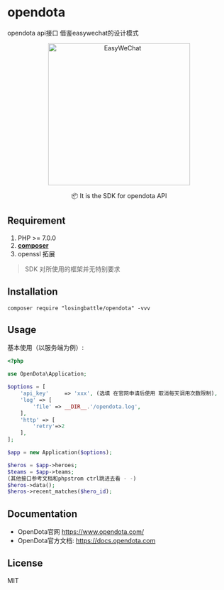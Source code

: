 # opendota
opendota api接口
借鉴easywechat的设计模式



<p align="center">
<a href="https://www.opendota.com/">
<img src="https://www.opendota.com/assets/images/home-background.png" alt="EasyWeChat" width="320">
</a>

<p align="center">📦 It is  the SDK for opendota API</p>


## Requirement

1. PHP >= 7.0.0
2. **[composer](https://getcomposer.org/)**
3. openssl 拓展

> SDK 对所使用的框架并无特别要求

## Installation

```shell
composer require "losingbattle/opendota" -vvv
```

## Usage

基本使用（以服务端为例）:

```php
<?php

use OpenDota\Application;

$options = [
    'api_key'     => 'xxx', (选填 在官网申请后使用 取消每天调用次数限制),
    'log' => [
        'file' => __DIR__.'/opendota.log',
    ],
    'http' => [
        'retry'=>2
    ],
];

$app = new Application($options);

$heros = $app->heroes;
$teams = $app->teams;
(其他接口参考文档和phpstrom ctrl跳进去看 - -)
$heros->data();
$heros->recent_matches($hero_id);
```

## Documentation

- OpenDota官网 https://www.opendota.com/
- OpenDota官方文档: https://docs.opendota.com 

## License

MIT
